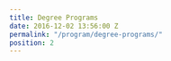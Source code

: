 ```yaml
---
title: Degree Programs
date: 2016-12-02 13:56:00 Z
permalink: "/program/degree-programs/"
position: 2
---
```


